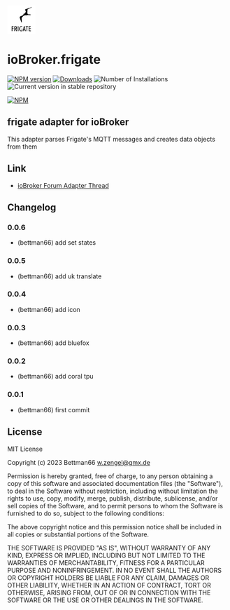 ![Logo](admin/frigate.png)
# ioBroker.frigate

[![NPM version](https://img.shields.io/npm/v/iobroker.frigate.svg)](https://www.npmjs.com/package/iobroker.frigate)
[![Downloads](https://img.shields.io/npm/dm/iobroker.frigate.svg)](https://www.npmjs.com/package/iobroker.frigate)
![Number of Installations](https://iobroker.live/badges/frigate-installed.svg)
![Current version in stable repository](https://iobroker.live/badges/frigate-stable.svg)

[![NPM](https://nodei.co/npm/iobroker.frigate.png?downloads=true)](https://nodei.co/npm/iobroker.frigate/)

## frigate adapter for ioBroker
This adapter parses Frigate's MQTT messages and creates data objects from them

## Link
* [ioBroker Forum Adapter Thread](https://forum.iobroker.net/topic/64928/test-frigate-adapter-v0-0-1-alpha)

## Changelog
### 0.0.6
* (bettman66) add set states

### 0.0.5
* (bettman66) add uk translate

### 0.0.4
* (bettman66) add icon

### 0.0.3
* (bettman66) add bluefox

### 0.0.2
* (bettman66) add coral tpu

### 0.0.1
* (bettman66) first commit

## License
MIT License

Copyright (c) 2023 Bettman66 <w.zengel@gmx.de>

Permission is hereby granted, free of charge, to any person obtaining a copy
of this software and associated documentation files (the "Software"), to deal
in the Software without restriction, including without limitation the rights
to use, copy, modify, merge, publish, distribute, sublicense, and/or sell
copies of the Software, and to permit persons to whom the Software is
furnished to do so, subject to the following conditions:

The above copyright notice and this permission notice shall be included in all
copies or substantial portions of the Software.

THE SOFTWARE IS PROVIDED "AS IS", WITHOUT WARRANTY OF ANY KIND, EXPRESS OR
IMPLIED, INCLUDING BUT NOT LIMITED TO THE WARRANTIES OF MERCHANTABILITY,
FITNESS FOR A PARTICULAR PURPOSE AND NONINFRINGEMENT. IN NO EVENT SHALL THE
AUTHORS OR COPYRIGHT HOLDERS BE LIABLE FOR ANY CLAIM, DAMAGES OR OTHER
LIABILITY, WHETHER IN AN ACTION OF CONTRACT, TORT OR OTHERWISE, ARISING FROM,
OUT OF OR IN CONNECTION WITH THE SOFTWARE OR THE USE OR OTHER DEALINGS IN THE
SOFTWARE.